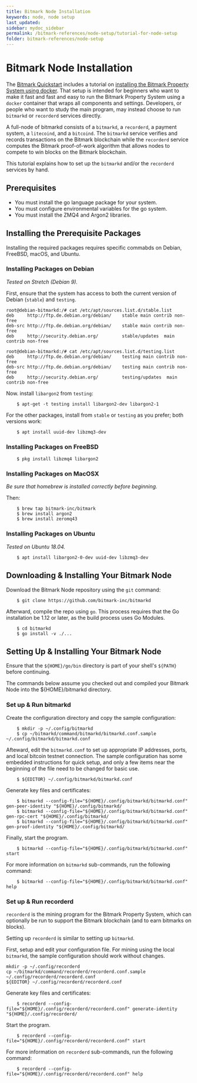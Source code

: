 ```yaml
---
title: Bitmark Node Installation
keywords: node, node setup
last_updated: 
sidebar: mydoc_sidebar
permalink: /bitmark-references/node-setup/tutorial-for-node-setup
folder: bitmark-references/node-setup
---
```


#  Bitmark Node Installation

The [Bitmark Quickstart](../../learning-bitmark/quick-start) includes a tutorial on [installing the Bitmark Property System using docker](../../learning-bitmark/quick-start/simple-solution-for-node-setup.md). That setup is intended for beginners who want to make it fast and fast and easy to run the Bitmark Property System using a `docker` container that wraps all components and settings. Developers, or people who want to study the main program, may instead choose to run `bitmarkd` or `recorderd` services directly. 

A full-node of bitmarkd consists of a `bitmarkd`, a `recorderd`, a payment system, a `litecoind`, and a `bitcoind`. The `bitmarkd` service  verifies and records transactions on the Bitmark blockchain while the `recorderd` service computes the Bitmark proof-of-work algorithm that allows nodes to compete to win blocks on the Bitmark blockchain. 

This tutorial explains how to set up the `bitmarkd` and/or the `recorderd` services by hand.

## Prerequisites

* You must install the go language package for your system.
* You must configure environmental variables for the go system.
* You must install the ZMQ4 and Argon2 libraries.

## Installing the Prerequisite Packages

Installing the required packages requires specific commabds on Debian, FreeBSD, macOS, and Ubuntu.

### Installing Packages on Debian

_Tested on Stretch (Debian 9)._

First, ensure that the system has access to both the current version of Debian (`stable`) and `testing`.
~~~
root@debian-bitmarkd:/# cat /etc/apt/sources.list.d/stable.list
deb     http://ftp.de.debian.org/debian/    stable main contrib non-free
deb-src http://ftp.de.debian.org/debian/    stable main contrib non-free
deb     http://security.debian.org/         stable/updates  main contrib non-free

root@debian-bitmarkd:/# cat /etc/apt/sources.list.d/testing.list
deb     http://ftp.de.debian.org/debian/    testing main contrib non-free
deb-src http://ftp.de.debian.org/debian/    testing main contrib non-free
deb     http://security.debian.org/         testing/updates  main contrib non-free
~~~

Now. install `libargon2` from `testing`:
```shell
    $ apt-get -t testing install libargon2-dev libargon2-1
```

For the other packages, install from `stable` or `testing` as you prefer; both versions work:
```shell
    $ apt install uuid-dev libzmq3-dev
```
### Installing Packages on FreeBSD

```shell
    $ pkg install libzmq4 libargon2
```

### Installing Packages on MacOSX

_Be sure that homebrew is installed correctly before beginning._

Then:
```shell
    $ brew tap bitmark-inc/bitmark
    $ brew install argon2
    $ brew install zeromq43
```

### Installing Packages on Ubuntu

_Tested on Ubuntu 18.04._

```shell
    $ apt install libargon2-0-dev uuid-dev libzmq3-dev
```

## Downloading & Installing Your Bitmark Node

Download the Bitmark Node repository using the `git` command:
```shell
    $ git clone https://github.com/bitmark-inc/bitmarkd
```
Afterward, compile the repo using `go`. This process requires that the Go installation be 1.12 or later, as the build process uses Go Modules.

```shell
    $ cd bitmarkd
    $ go install -v ./...
```

## Setting Up & Installing Your Bitmark Node

Ensure that the `${HOME}/go/bin` directory is part of your shell's `${PATH}` before continuing.

The commands below assume you checked out and compiled your Bitmark Node into the ${HOME}/bitmarkd directory.

### Set up & Run bitmarkd

Create the configuration directory and copy the sample configuration:

```shell
    $ mkdir -p ~/.config/bitmarkd
    $ cp ~/bitmarkd/command/bitmarkd/bitmarkd.conf.sample  ~/.config/bitmarkd/bitmarkd.conf
```

Afteward, edit the `bitmarkd.conf` to set up appropriate IP addresses, ports, and local bitcoin testnet connection. The sample configuration has some embedded instructions for quick setup, and only a few items near the beginning of the file need to be changed for basic use.

```shell
    $ ${EDITOR} ~/.config/bitmarkd/bitmarkd.conf
```

Generate key files and certificates:

```shell
    $ bitmarkd --config-file="${HOME}/.config/bitmarkd/bitmarkd.conf" gen-peer-identity "${HOME}/.config/bitmarkd/
    $ bitmarkd --config-file="${HOME}/.config/bitmarkd/bitmarkd.conf" gen-rpc-cert "${HOME}/.config/bitmarkd/
    $ bitmarkd --config-file="${HOME}/.config/bitmarkd/bitmarkd.conf" gen-proof-identity "${HOME}/.config/bitmarkd/
```

Finally, start the program.

```
    $ bitmarkd --config-file="${HOME}/.config/bitmarkd/bitmarkd.conf" start
```

For more information on `bitmarkd` sub-commands, run the following command:
```
    $ bitmarkd --config-file="${HOME}/.config/bitmarkd/bitmarkd.conf" help
```

### Set up & Run recorderd

`recorderd` is the mining program for the Bitmark Property System, which can optionally be run to support the Bitmark blockchain (and to earn bitmarks on blocks). 

Setting up `recorderd` is similar to setting up `bitmarkd`.

First, setup and edit your configuration file. For mining using the local `bitmarkd`, the sample configuration should work without changes.

```
mkdir -p ~/.config/recorderd
cp ~/bitmarkd/command/recorderd/recorderd.conf.sample  ~/.config/recorderd/recorderd.conf
${EDITOR} ~/.config/recorderd/recorderd.conf
```

Generate key files and certificates:

```
    $ recorderd --config-file="${HOME}/.config/recorderd/recorderd.conf" generate-identity "${HOME}/.config/recorderd/
```

Start the program.

```
    $ recorderd --config-file="${HOME}/.config/recorderd/recorderd.conf" start
```

For more information on `recorderd` sub-commands, run the following command:

```
    $ recorderd --config-file="${HOME}/.config/recorderd/recorderd.conf" help
```
